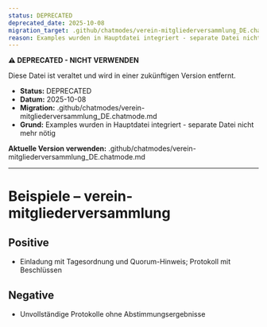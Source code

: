 ```yaml
---
status: DEPRECATED
deprecated_date: 2025-10-08
migration_target: .github/chatmodes/verein-mitgliederversammlung_DE.chatmode.md
reason: Examples wurden in Hauptdatei integriert - separate Datei nicht mehr nötig
---
```


**⚠️ DEPRECATED - NICHT VERWENDEN**

Diese Datei ist veraltet und wird in einer zukünftigen Version entfernt.

- **Status:** DEPRECATED
- **Datum:** 2025-10-08
- **Migration:** .github/chatmodes/verein-mitgliederversammlung_DE.chatmode.md
- **Grund:** Examples wurden in Hauptdatei integriert - separate Datei nicht mehr nötig

**Aktuelle Version verwenden:** .github/chatmodes/verein-mitgliederversammlung_DE.chatmode.md

---

# Beispiele – verein-mitgliederversammlung

## Positive
- Einladung mit Tagesordnung und Quorum-Hinweis; Protokoll mit Beschlüssen

## Negative
- Unvollständige Protokolle ohne Abstimmungsergebnisse

